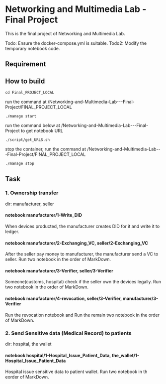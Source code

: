 # Networking and Multimedia Lab - Final Project

This is the final project of Networking and Multimedia Lab. 

Todo: Ensure the docker-compose.yml is suitable.
Todo2: Modify the temporary notebook code.

## Requirement

## How to build
```
cd Final_PROJECT_LOCAL
```
run the command at /Networking-and-Multimedia-Lab---Final-Project/FINAL_PROJECT_LOCAL
```
./manage start
```
run the command below at /Networking-and-Multimedia-Lab---Final-Project to get notebook URL
```
./script/get_URLS.sh
```
stop the container, run the command at /Networking-and-Multimedia-Lab---Final-Project/FINAL_PROJECT_LOCAL
```
./manage stop
```

## Task

### 1. Ownership transfer

dir: manufacturer, seller

#### notebook manufacturer/1-Write_DID
When devices producted, the manufacturer creates DID for it and write it to ledger.

#### notebook manufacturer/2-Exchanging_VC, seller/2-Exchanging_VC
After the seller pay money to manufacturer, the manufacturer send a VC to seller.
Run two notebook in the order of MarkDown.

#### notebook manufacturer/3-Verifier, seller/3-Verifier
Someone(customs, hospital) check if the seller own the devices legally.
Run two notebook in the order of MarkDown.

#### notebook manufacturer/4-revocation, seller/3-Verifier, manufacturer/3-Verifier
Run the revocation notebook and Run the remain two notebook in the order of MarkDown.

### 2. Send Sensitive data (Medical Record) to patients
dir: hospital, the wallet

#### notebook hospital/1-Hospital_Issue_Patient_Data, the_wallet/1-Hospital_Issue_Patient_Data
Hospital issue sensitive data to patient wallet.
Run two notebook in th eorder of MarkDown.